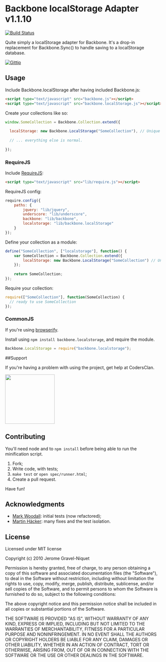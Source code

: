 # Backbone localStorage Adapter v1.1.10

[![Build Status](https://secure.travis-ci.org/jeromegn/Backbone.localStorage.png?branch=master)](http://travis-ci.org/jeromegn/Backbone.localStorage)

Quite simply a localStorage adapter for Backbone. It's a drop-in replacement for Backbone.Sync() to handle saving to a localStorage database.

[![Gittip](http://badgr.co/gittip/jeromegn.png)](https://www.gittip.com/jeromegn/)

## Usage

Include Backbone.localStorage after having included Backbone.js:

```html
<script type="text/javascript" src="backbone.js"></script>
<script type="text/javascript" src="backbone.localStorage.js"></script>
```

Create your collections like so:

```javascript
window.SomeCollection = Backbone.Collection.extend({
  
  localStorage: new Backbone.LocalStorage("SomeCollection"), // Unique name within your app.
  
  // ... everything else is normal.
  
});
```
### RequireJS

Include [RequireJS](http://requirejs.org):

```html
<script type="text/javascript" src="lib/require.js"></script>
```

RequireJS config: 
```javascript
require.config({
    paths: {
        jquery: "lib/jquery",
        underscore: "lib/underscore",
        backbone: "lib/backbone",
        localstorage: "lib/backbone.localStorage"
    }
});
```

Define your collection as a module:
```javascript
define("SomeCollection", ["localstorage"], function() {
    var SomeCollection = Backbone.Collection.extend({
        localStorage: new Backbone.LocalStorage("SomeCollection") // Unique name within your app.
    });
  
    return SomeCollection;
});
```

Require your collection:
```javascript
require(["SomeCollection"], function(SomeCollection) {
  // ready to use SomeCollection
});
```

### CommonJS

If you're using [browserify](https://github.com/substack/node-browserify).

Install using `npm install backbone.localstorage`, and require the module.

```javascript
Backbone.LocalStorage = require("backbone.localstorage");
```

##Support

If you're having a problem with using the project, get help at CodersClan.

<a href="http://codersclan.net/forum/index.php?repo_id=67"><img src="http://www.codersclan.net/graphics/getSupport_blue_big.png" width="160"></a>

## Contributing

You'll need node and to `npm install` before being able to run the minification script.

1. Fork;
2. Write code, with tests;
3. `make test` or `open spec/runner.html`;
4. Create a pull request.

Have fun!

## Acknowledgments

- [Mark Woodall](https://github.com/llad): initial tests (now refactored);
- [Martin Häcker](https://github.com/dwt): many fixes and the test isolation.

## License

Licensed under MIT license

Copyright (c) 2010 Jerome Gravel-Niquet

Permission is hereby granted, free of charge, to any person obtaining
a copy of this software and associated documentation files (the
"Software"), to deal in the Software without restriction, including
without limitation the rights to use, copy, modify, merge, publish,
distribute, sublicense, and/or sell copies of the Software, and to
permit persons to whom the Software is furnished to do so, subject to
the following conditions:

The above copyright notice and this permission notice shall be
included in all copies or substantial portions of the Software.

THE SOFTWARE IS PROVIDED "AS IS", WITHOUT WARRANTY OF ANY KIND,
EXPRESS OR IMPLIED, INCLUDING BUT NOT LIMITED TO THE WARRANTIES OF
MERCHANTABILITY, FITNESS FOR A PARTICULAR PURPOSE AND
NONINFRINGEMENT. IN NO EVENT SHALL THE AUTHORS OR COPYRIGHT HOLDERS BE
LIABLE FOR ANY CLAIM, DAMAGES OR OTHER LIABILITY, WHETHER IN AN ACTION
OF CONTRACT, TORT OR OTHERWISE, ARISING FROM, OUT OF OR IN CONNECTION
WITH THE SOFTWARE OR THE USE OR OTHER DEALINGS IN THE SOFTWARE.

